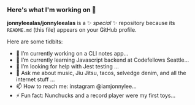 ### Here's what I'm working on 👋


**jonnyleealas/jonnyleealas** is a ✨ _special_ ✨ repository because its `README.md` (this file) appears on your GitHub profile.

Here are some tidbits:

- 🔭 I’m currently working on a CLI notes app...
- 🌱 I’m currently learning Javascript backend at Codefellows Seattle...
- 🤔 I’m looking for help with Jest testing ...
- 💬 Ask me about music, Jiu Jitsu, tacos, selvedge denim, and all the internet stuff ...
- 📫 How to reach me: instagram @iamjonnylee...
- ⚡ Fun fact: Nunchucks and a record player were my first toys...

